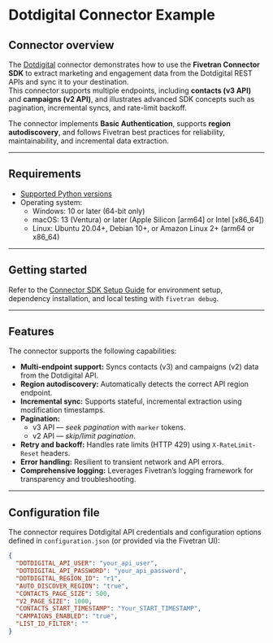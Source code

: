 # Dotdigital Connector Example

## Connector overview

The [Dotdigital](https://developer.dotdigital.com/) connector demonstrates how to use the **Fivetran Connector SDK** to extract marketing and engagement data from the Dotdigital REST APIs and sync it to your destination.  
This connector supports multiple endpoints, including **contacts (v3 API)** and **campaigns (v2 API)**, and illustrates advanced SDK concepts such as pagination, incremental syncs, and rate-limit backoff.

The connector implements **Basic Authentication**, supports **region autodiscovery**, and follows Fivetran best practices for reliability, maintainability, and incremental data extraction.

---

## Requirements

- [Supported Python versions](https://github.com/fivetran/fivetran_connector_sdk/blob/main/README.md#requirements)
- Operating system:
  - Windows: 10 or later (64-bit only)
  - macOS: 13 (Ventura) or later (Apple Silicon [arm64] or Intel [x86_64])
  - Linux: Ubuntu 20.04+, Debian 10+, or Amazon Linux 2+ (arm64 or x86_64)

---

## Getting started

Refer to the [Connector SDK Setup Guide](https://fivetran.com/docs/connectors/connector-sdk/setup-guide) for environment setup, dependency installation, and local testing with `fivetran debug`.

---

## Features

The connector supports the following capabilities:

- **Multi-endpoint support:** Syncs contacts (v3) and campaigns (v2) data from the Dotdigital API.  
- **Region autodiscovery:** Automatically detects the correct API region endpoint.  
- **Incremental sync:** Supports stateful, incremental extraction using modification timestamps.  
- **Pagination:**  
  - v3 API — *seek pagination* with `marker` tokens.  
  - v2 API — *skip/limit pagination*.  
- **Retry and backoff:** Handles rate limits (HTTP 429) using `X-RateLimit-Reset` headers.  
- **Error handling:** Resilient to transient network and API errors.  
- **Comprehensive logging:** Leverages Fivetran’s logging framework for transparency and troubleshooting.  

---

## Configuration file

The connector requires Dotdigital API credentials and configuration options defined in `configuration.json` (or provided via the Fivetran UI):

```json
{
  "DOTDIGITAL_API_USER": "your_api_user",
  "DOTDIGITAL_API_PASSWORD": "your_api_password",
  "DOTDIGITAL_REGION_ID": "r1",
  "AUTO_DISCOVER_REGION": "true",
  "CONTACTS_PAGE_SIZE": 500,
  "V2_PAGE_SIZE": 1000,
  "CONTACTS_START_TIMESTAMP": "Your_START_TIMESTAMP",
  "CAMPAIGNS_ENABLED": "true",
  "LIST_ID_FILTER": ""
}
